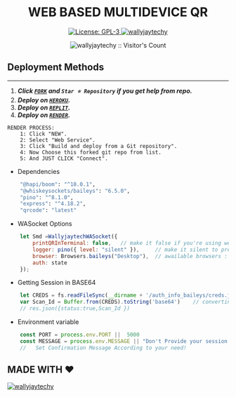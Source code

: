 <h1 align="center"> WEB BASED MULTIDEVICE QR </h1>

  <html>
   <body>
  <p align="center">  
  <a aria-label="FORK" href="https://github.com/wallyjaytechy/wallyjaytech-md/fork" target="_blank">
    <img alt="License: GPL-3" src="https://img.shields.io/github/stars/wallyjaytechy/web-qr?style=social" target="_blank" />
  </a>
  <a aria-label="Wallyjaytech_Md is free to use" href="https://youtube.com/@wallyjaytechy" target="_blank">
    <img alt="wallyjaytechy" src="https://img.shields.io/youtube/channel/subscribers/UCXGqfhaa_pZYaLlIwbQb8KQ" target="_blank" />
  </a>
    <p align="center"><img src="https://profile-counter.glitch.me/{smd-web-qr}/count.svg" alt="wallyjaytechy :: Visitor's Count" /></p>

     
  </body>
</html>


## Deployment Methods
---
1.  ***Click [`FORK`](https://github.com/wallyjaytechy/web-qr/fork) and `Star ⭐ Repository` if you get help from repo.***
2.  ***Deploy on [`HEROKU`](https://dashboard.heroku.com/new?template=https://github.com/SuhailTechInfo/web-qr).***
3.  ***Deploy on [`REPLIT`](https://replit.com/github/wallyjaytechy/web-qr).***
4. ***Deploy on [`RENDER`](https://dashboard.render.com/login).***
```
RENDER PROCESS:
    1: Click "NEW".
    2: Select "Web Service".
    3: Click "Build and deploy from a Git repository".
    4: Now Choose this forked git repo from list.
    5: And JUST CLICK "Connect". 
```




- Dependencies
```sh
    "@hapi/boom": "^10.0.1",
    "@whiskeysockets/baileys": "6.5.0",      
    "pino": "^8.1.0",
    "express": "^4.18.2",
    "qrcode": "latest"
```


- WASocket Options
```js
    let Smd =WallyjaytechWASocket({ 
        printQRInTerminal: false,   // make it false if you're using web
        logger: pino({ level: "silent" }),     // make it silent to prevent baileys buffering
        browser: Browsers.baileys("Desktop"),  // awailable browsers : ubuntu, macOS, baileys.
        auth: state 
    });
```



- Getting Session in BASE64
```js
    let CREDS = fs.readFileSync(__dirname + '/auth_info_baileys/creds.json')
    var Scan_Id = Buffer.from(CREDS).toString('base64')    // converting into Base64 ---- IMPLEMENT ACCOEDING TO YOUR NEED
    // res.json({status:true,Scan_Id })
```




- Environment variable
```js
    const PORT = process.env.PORT ||  5000
    const MESSAGE = process.env.MESSAGE || "Don't Provide your session id to someone!" 
    //   Set Confirmation Message According to your need! 
```









## MADE WITH ❤️
[![wallyjaytechy](https://github.com/wallyjaytechy.png?size=300)](https://github.com/wallyjaytechy)
